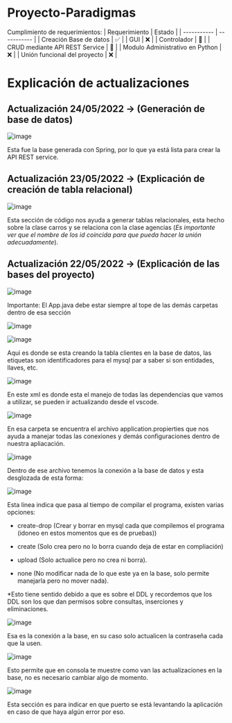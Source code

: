 # Proyecto-Paradigmas

Cumplimiento de requerimientos: 
| Requerimiento      | Estado |
| ----------- | ----------- |
| Creación Base de datos      | ✅  |
| GUI   | :x:        |
| Controlador   | 🔨        |
| CRUD mediante API REST Service   | 🔨     |
| Modulo Administrativo en Python   | :x:    |
| Unión funcional del proyecto   | :x:        |

# Explicación de actualizaciones

## Actualización 24/05/2022 -> (Generación de base de datos)

![image](https://user-images.githubusercontent.com/85517698/170147179-540737c1-d06f-490b-a348-ced6bf584f51.png)

Esta fue la base generada con Spring, por lo que ya está lista para crear la API REST service.

## Actualización 23/05/2022 -> (Explicación de creación de tabla relacional)

![image](https://user-images.githubusercontent.com/85517698/169774550-05752991-602e-4a7d-adec-552d043beb8a.png)

Esta sección de código nos ayuda a generar tablas relacionales, esta hecho sobre la clase carros y se relaciona con la clase agencias (*Es importante ver que el nombre de los id coincida para que pueda hacer la unión adecuadamente*).

## Actualización 22/05/2022 -> (Explicación de las bases del proyecto)

![image](https://user-images.githubusercontent.com/85517698/169746614-71a614fd-3295-4d3f-97a2-3a7d791181c8.png)

Importante: El App.java debe estar siempre al tope de las demás carpetas dentro de esa sección

![image](https://user-images.githubusercontent.com/85517698/169747970-33e19e42-a35c-47ae-bcad-cd6f55a7251c.png)

![image](https://user-images.githubusercontent.com/85517698/169748004-bcb5e684-3ddd-4c39-a615-3aac78455090.png)

Aqui es donde se esta creando la tabla clientes en la base de datos, las etiquetas son identificadores para el mysql par a saber si son entidades, llaves, etc.

![image](https://user-images.githubusercontent.com/85517698/169748112-2e1cc8fe-9057-4535-8b00-67af0ad86c80.png)

En este xml es donde esta el manejo de todas las dependencias que vamos a utilizar, se pueden ir actualizando desde el vscode.

![image](https://user-images.githubusercontent.com/85517698/169748186-ae126296-d89b-403a-a69f-cb8d563f2bc7.png)

En esa carpeta se encuentra el archivo application.propierties que nos ayuda a manejar todas las conexiones y demás configuraciones dentro de nuestra apliacación.

![image](https://user-images.githubusercontent.com/85517698/169748243-c0b3ca7a-2e79-48ec-9f53-0013ab6c2375.png)

Dentro de ese archivo tenemos la conexión a la base de datos y esta desglozada de esta forma: 

![image](https://user-images.githubusercontent.com/85517698/169748317-349c8f52-ce48-4970-ad67-1e8213d9afc8.png)

Esta linea indica que pasa al tiempo de compilar el programa, existen varias opciones:
- create-drop (Crear y borrar en mysql cada que compilemos el programa (idoneo en estos momentos que es de pruebas))

- create (Solo crea pero no lo borra cuando deja de estar en compliación)

- upload (Solo actualice pero no crea ni borra).

- none (No modificar nada de lo que este ya en la base, solo permite manejarla pero no mover nada).

*Esto tiene sentido debido a que es sobre el DDL y recordemos que los DDL son los que dan permisos sobre consultas, inserciones y eliminaciones. 

![image](https://user-images.githubusercontent.com/85517698/169749111-9a0f5e41-edac-485e-b5ba-6e50c46701b9.png)

Esa es la conexión a la base, en su caso solo actualicen la contraseña cada que la usen.

![image](https://user-images.githubusercontent.com/85517698/169749306-1cb38e58-5302-4712-88b7-401b44c4b81d.png)

Esto permite que en consola te muestre como van las actualizaciones en la base, no es necesario cambiar algo de momento.

![image](https://user-images.githubusercontent.com/85517698/169749383-da74eda4-7f21-487f-b694-e5ac4211f890.png)

Esta sección es para indicar en que puerto se está levantando la aplicación en caso de que haya algún error por eso.
